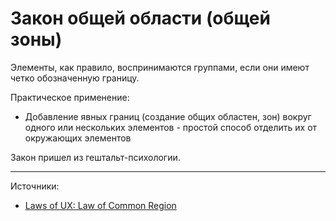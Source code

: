 # Закон общей области (общей зоны)

Элементы, как правило, воспринимаются группами, если они имеют четко обозначенную границу.


Практическое применение:

- Добавление явных границ (создание общих областен, зон) вокруг одного или нескольких элементов - простой способ отделить их от окружающих элементов


Закон пришел из гештальт-психологии.


----

Источники:

- [Laws of UX: Law of Common Region](lawsofux.com/law-of-common-region.html)
